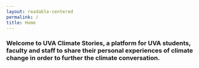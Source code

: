 ```yaml
---
layout: readable-centered
permalink: /
title: Home
---
```

### Welcome to UVA Climate Stories, a platform for UVA students, faculty and staff to share their personal experiences of climate change in order to further the climate conversation.
